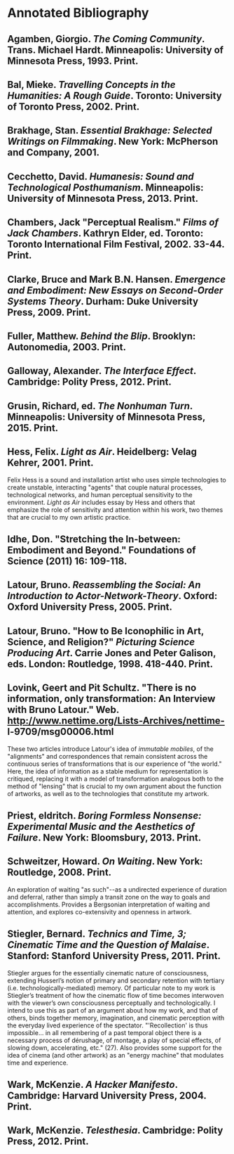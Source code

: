 # Annotated Bibliography

## Agamben, Giorgio. _The Coming Community_. Trans. Michael Hardt. Minneapolis: University of Minnesota Press, 1993. Print.

## Bal, Mieke. _Travelling Concepts in the Humanities: A Rough Guide_. Toronto: University of Toronto Press, 2002. Print.

## Brakhage, Stan. _Essential Brakhage: Selected Writings on Filmmaking_. New York: McPherson and Company, 2001.

## Cecchetto, David. _Humanesis: Sound and Technological Posthumanism_. Minneapolis: University of Minnesota Press, 2013. Print.

## Chambers, Jack "Perceptual Realism." _Films of Jack Chambers_. Kathryn Elder, ed. Toronto: Toronto International Film Festival, 2002. 33-44. Print.

## Clarke, Bruce and Mark B.N. Hansen. _Emergence and Embodiment: New Essays on Second-Order Systems Theory_. Durham: Duke University Press, 2009. Print.

## Fuller, Matthew. _Behind the Blip_. Brooklyn: Autonomedia, 2003. Print.

## Galloway, Alexander. _The Interface Effect_. Cambridge: Polity Press, 2012. Print.

## Grusin, Richard, ed. _The Nonhuman Turn_. Minneapolis: University of Minnesota Press, 2015. Print.

## Hess, Felix. _Light as Air_. Heidelberg: Velag Kehrer, 2001. Print.

Felix Hess is a sound and installation artist who uses simple technologies to create unstable, interacting "agents" that couple natural processes, technological networks, and human perceptual sensitivity to the environment. _Light as Air_ includes essay by Hess and others that emphasize the role of sensitivity and attention within his work, two themes that are crucial to my own artistic practice.

## Idhe, Don. "Stretching the In-between: Embodiment and Beyond." Foundations of Science (2011) 16: 109-118.

## Latour, Bruno. _Reassembling the Social: An Introduction to Actor-Network-Theory_. Oxford: Oxford University Press, 2005. Print.

## Latour, Bruno. "How to Be Iconophilic in Art, Science, and Religion?" _Picturing Science Producing Art_. Carrie Jones and Peter Galison, eds. London: Routledge, 1998. 418-440. Print.

## Lovink, Geert and Pit Schultz. "There is no information, only transformation: An Interview with Bruno Latour." Web. http://www.nettime.org/Lists-Archives/nettime- l-9709/msg00006.html

These two articles introduce Latour's idea of _immutable mobiles_, of the "alignments" and correspondences that remain consistent across the continuous series of transformations that is our experience of "the world." Here, the idea of information as a stable medium for representation is critiqued, replacing it with a model of transformation analogous both to the method of "lensing" that is crucial to my own argument about the function of artworks, as well as to the technologies that constitute my artwork.

## Priest, eldritch. _Boring Formless Nonsense: Experimental Music and the Aesthetics of Failure_. New York: Bloomsbury, 2013. Print.

## Schweitzer, Howard. _On Waiting_. New York: Routledge, 2008. Print.

An exploration of waiting "as such"--as a undirected experience of duration and deferral, rather than simply a transit zone on the way to goals and accomplishments. Provides a Bergsonian interpretation of waiting and attention, and explores co-extensivity and openness in artwork.

## Stiegler, Bernard. _Technics and Time, 3; Cinematic Time and the Question of Malaise_. Stanford: Stanford University Press, 2011. Print.

Stiegler argues for the essentially cinematic nature of consciousness, extending Husserl’s notion of primary and secondary retention with tertiary (i.e. technologically-mediated) memory. Of particular note to my work is Stiegler’s treatment of how the cinematic flow of time becomes interwoven with the viewer’s own consciousness perceptually and technologically. I intend to use this as part of an argument about how my work, and that of others, binds together memory, imagination, and cinematic perception with the everyday lived experience of the spectator. "'Recollection' is thus impossible... in all remembering of a past temporal object there is a necessary process of dérushage, of montage, a play of special effects, of slowing down, accelerating, etc." (27). Also provides some support for the idea of cinema (and other artwork) as an "energy machine" that modulates time and experience.

## Wark, McKenzie. _A Hacker Manifesto_. Cambridge: Harvard University Press, 2004. Print.

## Wark, McKenzie. _Telesthesia_. Cambridge: Polity Press, 2012. Print.
